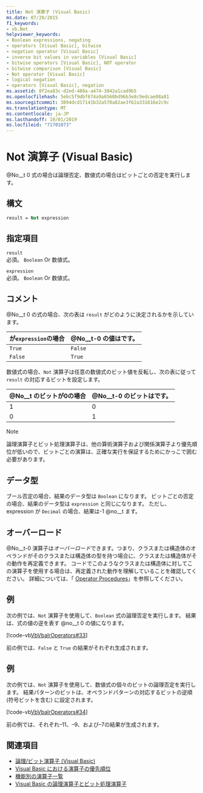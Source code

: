 ```yaml
---
title: Not 演算子 (Visual Basic)
ms.date: 07/20/2015
f1_keywords:
- vb.Not
helpviewer_keywords:
- Boolean expressions, negating
- operators [Visual Basic], bitwise
- negation operator [Visual Basic]
- inverse bit values in variables [Visual Basic]
- bitwise operators [Visual Basic], NOT operator
- bitwise comparison [Visual Basic]
- Not operator [Visual Basic]
- logical negation
- operators [Visual Basic], negation
ms.assetid: 8f2ea83c-d2ed-480a-a474-3042a1cad9b5
ms.openlocfilehash: 5ebc5f9dbf674a9a6560bd96b3e8c9edcae08a81
ms.sourcegitcommit: 3094dcd17141b32a570a82ae3f62a331616e2c9c
ms.translationtype: MT
ms.contentlocale: ja-JP
ms.lasthandoff: 10/01/2019
ms.locfileid: "71701073"
---
```

# <a name="not-operator-visual-basic"></a>Not 演算子 (Visual Basic)
@No__t 0 式の場合は論理否定、数値式の場合はビットごとの否定を実行します。  
  
## <a name="syntax"></a>構文  
  
```vb  
result = Not expression  
```  
  
## <a name="parts"></a>指定項目  
 `result`  
 必須。 `Boolean` Or 数値式。  
  
 `expression`  
 必須。 `Boolean` Or 数値式。  
  
## <a name="remarks"></a>コメント  
 @No__t 0 の式の場合、次の表は `result` がどのように決定されるかを示しています。  
  
|が`expression`の場合|@No__t-0 の値はです。|  
|------------------------|------------------------------|  
|`True`|`False`|  
|`False`|`True`|  
  
 数値式の場合、`Not` 演算子は任意の数値式のビット値を反転し、次の表に従って `result` の対応するビットを設定します。  
  
|@No__t のビットが0の場合|@No__t-0 のビットはです。|  
|-------------------------------|----------------------------|  
|1|0|  
|0|1|  
  
> [!NOTE]
> 論理演算子とビット処理演算子は、他の算術演算子および関係演算子より優先順位が低いので、ビットごとの演算は、正確な実行を保証するためにかっこで囲む必要があります。  
  
## <a name="data-types"></a>データ型  
 ブール否定の場合、結果のデータ型は `Boolean` になります。 ビットごとの否定の場合、結果のデータ型は `expression` と同じになります。 ただし、expression が `Decimal` の場合、結果は-1 @no__t ます。  
  
## <a name="overloading"></a>オーバーロード  
 @No__t-0 演算子は*オーバーロード*できます。つまり、クラスまたは構造体のオペランドがそのクラスまたは構造体の型を持つ場合に、クラスまたは構造体がその動作を再定義できます。 コードでこのようなクラスまたは構造体に対してこの演算子を使用する場合は、再定義された動作を理解していることを確認してください。 詳細については、「 [Operator Procedures](../../../visual-basic/programming-guide/language-features/procedures/operator-procedures.md)」を参照してください。  
  
## <a name="example"></a>例  
 次の例では、`Not` 演算子を使用して、`Boolean` 式の論理否定を実行します。 結果は、式の値の逆を表す @no__t 0 の値になります。  
  
 [!code-vb[VbVbalrOperators#33](~/samples/snippets/visualbasic/VS_Snippets_VBCSharp/VbVbalrOperators/VB/Class1.vb#33)]  
  
 前の例では、`False` と `True` の結果がそれぞれ生成されます。  
  
## <a name="example"></a>例  
 次の例では、`Not` 演算子を使用して、数値式の個々のビットの論理否定を実行します。 結果パターンのビットは、オペランドパターンの対応するビットの逆順 (符号ビットを含む) に設定されます。  
  
 [!code-vb[VbVbalrOperators#34](~/samples/snippets/visualbasic/VS_Snippets_VBCSharp/VbVbalrOperators/VB/Class1.vb#34)]  
  
 前の例では、それぞれ–11、–9、および–7の結果が生成されます。  
  
## <a name="see-also"></a>関連項目

- [論理/ビット演算子 (Visual Basic)](../../../visual-basic/language-reference/operators/logical-bitwise-operators.md)
- [Visual Basic における演算子の優先順位](../../../visual-basic/language-reference/operators/operator-precedence.md)
- [機能別の演算子一覧](../../../visual-basic/language-reference/operators/operators-listed-by-functionality.md)
- [Visual Basic の論理演算子とビット処理演算子](../../../visual-basic/programming-guide/language-features/operators-and-expressions/logical-and-bitwise-operators.md)
